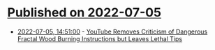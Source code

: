 # [Published on 2022-07-05](index.md)

* [2022-07-05, 14:51:00](https://soylentnews.org/article.pl?sid=22/07/03/1456241&from=rss) - [YouTube Removes Criticism of Dangerous Fractal Wood Burning Instructions but Leaves Lethal Tips](https://soylentnews.org/article.pl?sid=22/07/03/1456241&from=rss)
